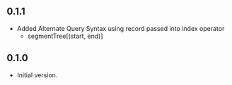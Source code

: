 ## 0.1.1

- Added Alternate Query Syntax using record passed into index operator
  - segmentTree[(start, end)] 

## 0.1.0

- Initial version.

